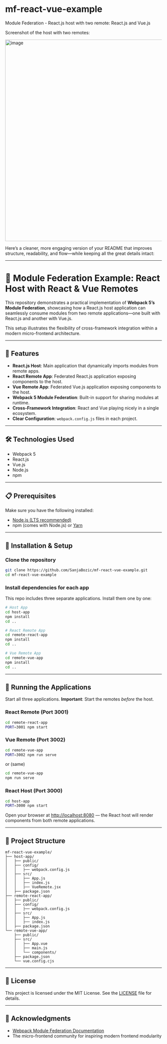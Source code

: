 # mf-react-vue-example
Module Federation - React.js host with two remote: React.js and Vue.js

Screenshot of the host with two remotes:

<img width="1490" height="648" alt="image" src="https://github.com/user-attachments/assets/50e606fb-b8ee-4318-97f8-c4520044ac9b" />

Here’s a cleaner, more engaging version of your README that improves structure, readability, and flow—while keeping all the great details intact:

---

# 🚀 Module Federation Example: React Host with React & Vue Remotes

This repository demonstrates a practical implementation of **Webpack 5’s Module Federation**, showcasing how a React.js host application can seamlessly consume modules from two remote applications—one built with React.js and another with Vue.js.

This setup illustrates the flexibility of cross-framework integration within a modern micro-frontend architecture.

---

## 🌟 Features

- **React.js Host**: Main application that dynamically imports modules from remote apps.
- **React Remote App**: Federated React.js application exposing components to the host.
- **Vue Remote App**: Federated Vue.js application exposing components to the host.
- **Webpack 5 Module Federation**: Built-in support for sharing modules at runtime.
- **Cross-Framework Integration**: React and Vue playing nicely in a single ecosystem.
- **Clear Configuration**: `webpack.config.js` files in each project.

---

## 🛠 Technologies Used

- Webpack 5  
- React.js  
- Vue.js  
- Node.js  
- npm

---

## 📋 Prerequisites

Make sure you have the following installed:

- [Node.js (LTS recommended)](https://nodejs.org/)
- npm (comes with Node.js) or [Yarn](https://yarnpkg.com/)

---

## 🚀 Installation & Setup

### Clone the repository

```bash
git clone https://github.com/SanjaBozic/mf-react-vue-example.git
cd mf-react-vue-example
```

### Install dependencies for each app

This repo includes three separate applications. Install them one by one:

```bash
# Host App
cd host-app
npm install
cd ..

# React Remote App
cd remote-react-app
npm install
cd ..

# Vue Remote App
cd remote-vue-app
npm install
cd ..
```

---

## 🏃 Running the Applications

Start all three applications. **Important**: Start the remotes _before_ the host.

### React Remote (Port 3001)

```bash
cd remote-react-app
PORT=3001 npm start 
```

### Vue Remote (Port 3002)

```bash
cd remote-vue-app
PORT=3002 npm run serve
```
or (same)
```bash
cd remote-vue-app
npm run serve
```

### React Host (Port 3000)

```bash
cd host-app
PORT=3000 npm start
```

Open your browser at [http://localhost:8080](http://localhost:8080) — the React host will render components from both remote applications.

---

## 📂 Project Structure

```
mf-react-vue-example/
├── host-app/
│   ├── public/
│   ├── config/
│   │   ├── webpack.config.js
│   ├── src/
│   │   ├── App.js
│   │   ├── index.js
│   │   ├── VueRemote.jsx
│   ├── package.json
├── remote-react-app/
│   ├── public/
│   ├── config/
│   │   ├── webpack.config.js
│   ├── src/
│   │   ├── App.js
│   │   ├── index.js
│   ├── package.json
└── remote-vue-app/
    ├── public/
    ├── src/
    │   ├── App.vue
    │   ├── main.js
    │   └── components/
    ├── package.json
    └── vue.config.cjs
```

---

## 📄 License

This project is licensed under the MIT License. See the [LICENSE](LICENSE) file for details.

---

## 🙏 Acknowledgments

- [Webpack Module Federation Documentation](https://webpack.js.org/concepts/module-federation/)
- The micro-frontend community for inspiring modern frontend modularity
